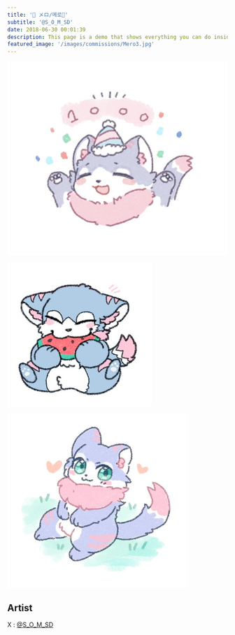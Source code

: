 ```yaml
---
title: '🍈 メロ/메로🍈'
subtitle: '@S_O_M_SD'
date: 2018-06-30 00:01:39
description: This page is a demo that shows everything you can do inside portfolio and blog posts.
featured_image: '/images/commissions/Mero3.jpg'
---
```


![](/images/commissions/Mero3.jpg)

![](/images/commissions/Mero2.jpg)

![](/images/commissions/Mero4.jpg)

## Artist

X : [@S_O_M_SD](https://twitter.com/S_O_M_SD)